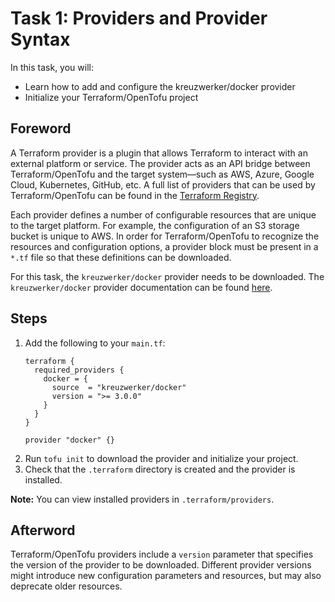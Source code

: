 # Task 1: Providers and Provider Syntax
In this task, you will:
- Learn how to add and configure the kreuzwerker/docker provider
- Initialize your Terraform/OpenTofu project

## Foreword
A Terraform provider is a plugin that allows Terraform to interact with an external platform or service. The provider acts as an API bridge between Terraform/OpenTofu and the target system—such as AWS, Azure, Google Cloud, Kubernetes, GitHub, etc. A full list of providers that can be used by Terraform/OpenTofu can be found in the [Terraform Registry](https://registry.terraform.io/browse/providers).

Each provider defines a number of configurable resources that are unique to the target platform. For example, the configuration of an S3 storage bucket is unique to AWS. In order for Terraform/OpenTofu to recognize the resources and configuration options, a provider block must be present in a `*.tf` file so that these definitions can be downloaded.

For this task, the `kreuzwerker/docker` provider needs to be downloaded. The `kreuzwerker/docker` provider documentation can be found [here](https://registry.terraform.io/providers/kreuzwerker/docker/latest/docs).

## Steps
1. Add the following to your `main.tf`:
   ```hcl
   terraform {
     required_providers {
       docker = {
         source  = "kreuzwerker/docker"
         version = ">= 3.0.0"
       }
     }
   }
   
   provider "docker" {}
   ```
2. Run `tofu init` to download the provider and initialize your project.
3. Check that the `.terraform` directory is created and the provider is installed.

**Note:** You can view installed providers in `.terraform/providers`.

## Afterword
Terraform/OpenTofu providers include a `version` parameter that specifies the version of the provider to be downloaded. Different provider versions might introduce new configuration parameters and resources, but may also deprecate older resources.  
